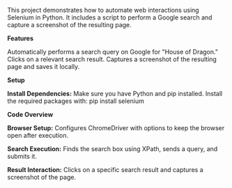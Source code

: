 This project demonstrates how to automate web interactions using Selenium in Python. It includes a script to perform a Google search and capture a screenshot of the resulting page.

**Features**

 Automatically performs a search query on Google for "House of Dragon."
 Clicks on a relevant search result.
 Captures a screenshot of the resulting page and saves it locally.
 
**Setup**

**Install Dependencies:** Make sure you have Python and pip installed. Install the required packages with:
pip install selenium

**Code Overview**

**Browser Setup:** Configures ChromeDriver with options to keep the browser open after execution.

**Search Execution:** Finds the search box using XPath, sends a query, and submits it.

**Result Interaction:** Clicks on a specific search result and captures a screenshot of the page.
